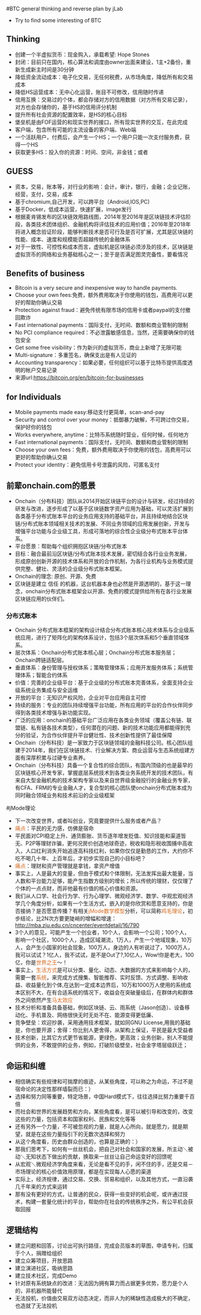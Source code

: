 #BTC general thinking and reverse plan by jLab
+ Try to find some interesting of BTC
## Thinking
+ 创建一个半虚拟货币：现金购入，承载希望: Hope Stones 
+ 封闭：目前只在国内，核心算法和调度由owner出面来建设，1主+2备份，重新生成新主时间是30分钟
+ 降低资金流动成本：电子化交易，无任何税费，从市场角度，降低所有和交易成本
+ 降低HS运营成本：无中心化运营，账目不可修改，信用随时传递
+ 信用互换：交易过的个体，都会存储对方的信用数据（对方所有交易记录），对方也会存储你的，基于HS的信用评分机制
+ 提升所有社会资源的配置效率，是HS的核心目标
+ 堡垒机是由FOF运营的和现实世界的接口，所有现实世界的交互，在此完成
+ 客户端，包含所有可能的主流设备的客户端、Web端
+ 一个活跃用户，付费后，会产生一个HS；一个用户只能一次支付服务费，获得一个HS
+ 获取更多HS：投入你的资源：时间、空间，非金钱；或者

## GUESS
+ 资本，交易，账本等，对行业的影响：会计，审计，银行，金融；企业记账，经营，支付，交易，成本
+ 基于chromium,自己开发，可以跨平台（Android,IOS,PC)
+ 基于Docker，低成本运营，快速扩展，image发行
+ 根据麦肯锡发布的区块链效用路线图，2014年至2016年是区块链技术评估阶段，各类技术团体组织、金融机构将评估技术的应用价值；2016年至2018年将进入概念验证阶段，能够判断技术是否可行及是否可扩展，尤其是区块链的性能、成本、速度和规模能否超越传统的金融体系
+ 对于一致性、可控性和成本而言，虚拟机是区块链必须涉及的技术，区块链是虚拟货币的网络和业务基础核心之一；至于是否满足图灵完备性，要看情况

## Benefits of business
+ Bitcoin is a very secure and inexpensive way to handle payments.
+ Choose your own fees:免费，额外费用取决于你使用的钱包，高费用可以更好的帮助你确认交易
+ Protection against fraud：避免传统有限市场的信用卡或者paypal的支付撤回欺诈
+ Fast international payments：国际支付，无时间、数额和商业管制的限制
+ No PCI compliance required：不必泄露敏感信息，当然，还需要确保你的钱包安全
+ Get some free visibility：作为新兴的虚拟货币，商业上新增了无限可能
+ Multi-signature：多重签名，确保支出是有人见证的
+ Accounting transparency：如果必要，任何组织可以基于比特币提供高度透明的帐户交易记录
+ 来源url:https://bitcoin.org/en/bitcoin-for-businesses

## for Individuals
+ Mobile payments made easy:移动支付更简单，scan-and-pay
+ Security and control over your money：抵御暴力破解，不可跨过你交易，保护好你的钱包
+ Works everywhere, anytime：比特币系统随时营业，任何时候，任何地方
+ Fast international payments：国际支付，无时间、数额和商业管制的限制
+ Choose your own fees：免费，额外费用取决于你使用的钱包，高费用可以更好的帮助你确认交易
+ Protect your identity：避免信用卡号泄露的风险，可匿名支付

## 前辈onchain.com的愿景
+ Onchain（分布科技）团队从2014开始区块链平台的设计与研发，经过持续的研发与改进，逐步形成了以基于区块链数字资产应用为基础，可以灵活扩展到各类基于分布式账本平台的业务应用支持的基础平台，并且持续地结合区块链/分布式账本领域相关技术的发展、不同业务领域的应用发展创新，开发与增强平台功能与企业级工具，形成可落地的综合性企业级分布式账本平台体系。
+ 平台愿景：帮助每个组织拥抱区块链/分布式账本
+ 目标：融合最前沿区块链/分布式账本技术发展，密切结合各行业业务发展，形成原创创新开源的技术体系和开放的合作机制，为各行业机构与业务模式提供完整、健壮、灵活的企业级分布式账本框架。
+ Onchain的理念: 原创、开源、免费
+ 区块链是建立 信任 的机器，这台机器本身也必然是开源透明的，基于这一理念，onchain分布式账本框架会以开源、免费的模式提供给所有在各行业发展区块链应用的伙伴们。

### 分布式账本
+ Onchain 分布式账本框架的架构设计结合分布式账本核心技术体系与企业级系统应用，进行了矩阵化的架构体系设计，包括3个层次体系和5个垂直领域体系。
+ 层次体系：Onchain分布式账本核心层；Onchain分布式账本服务层；Onchain跨链适配层。
+ 垂直体系：身份管理与授权体系；策略管理体系；应用开发服务体系；系统管理体系；智能合约体系
+ 价值：完善的企业级平台：基于企业级的分布式账本完善体系，全面支持企业级系统业务集成与安全运维
+ 开放的平台：无知识产权风险，企业对平台应用自主可控
+ 持续的服务：专业的团队持续增强平台功能，所有应用的平台的合作伙伴同步得到各类技术增强与新功能实现。
+ 广泛的应用：onchain的基础平台广泛应用在各类业务领域（覆盖公有链、联盟链、私有链各技术类型），任何潜在的问题、新的技术功能应用都能得到充分的验证，为合作伙伴提升平台健壮性、技术创新性提供了最佳保障
+ Onchain（分布科技）是一家致力于区块链领域的金融科技公司。核心团队组建于2014年，我们在区块链技术、行业解决方案、商业运营与生态系统组建方面有深厚积累与过硬专业素养。
+ Onchain（分布科技）具备一个复合性的综合团队，有国内顶级的也是最早的区块链核心开发专家，掌握底层系统技术到各类业务系统开发的技术团队，有来自大型金融机构的技术架构专家以及来自世界级金融投行的金融业务专家，有CFA、FRM的专业金融人才，复合型的核心团队使onchain分布式账本成为同时融合领域业务和技术前沿的企业级框架

#jMode理论
+ 下一次改变世界，或者叫创业，究竟要提供什么服务或者产品？
+ <font color='Chocolate' >痛点</font>：平民的无力感，仿佛是宿命
+ 平民面对CPI稳定上升、通货膨胀、货币逐年增发贬值、知识技能和渠道皆无、P2P等理财诈骗，更何况房价创造地球奇迹，税收和隐形税收围捕中高收入，人口红利消失开始追逐高科技红利，如果你仅仅是勤恳的工作，大约你不吃不喝几十年、上百年后，才初步实现自己的小目标吧？
+ <font color='Chocolate' >痛点</font>：理财和资产管理就是拿钱，拿资产增值
+ 事实上，人是最大的变量，但由于模式和个体限制，无法发挥出最大能量，当人数和平台能力足够，能产生指数方级别的增长；所以传统的理财，仅仅理了个体的一点点财，而非他最有价值的核心价值和资源。
+ 我们从人口学、社会行为学、行为心理学、微观经济学、数学、中观宏观经济学几个角度分析，如果有一个生活方式，嵌入的是你欣赏和愿意支持的，你是否接纳？是否愿意传播？有相关<font color='Chocolate' >jMode数学模型</font>分析，可以简称<font color='Chocolate' >鸡毛理论</font>，初步结论，比2N次方要更陡峭的增幅和增速：http://mba.zju.edu.cn/cncenter/eventdetail/16/790
+ 3个人的意见，可能产生一个创业者，10个人，会影响一个公司；100个人，影响一个社区，1000个人，造成区域潮流，1万人，产生一个地域现象，10万人，会产生小国家的社会现象，100万人，身边的人有听说过了，1000万人，我可以试试？1亿人，我不试试，是不是Out了?,10亿人，Wow!你是老大，100亿，你是<font color='Chocolate' >世界之王</font>～！
+ 事实上，<font color='Chocolate' >生活方式</font>是可以分类、量化、动态、大数据的方式来影响每个人的，需要一套<font color='Chocolate' >系统</font>，来完成方式搜集、智能推荐、实时反馈、方式调整、影响收益、收益量化到个体,在达到一定成本边界后，10万和1000万人使用的系统成本区别不大，在有合适系统的情况下，收益会在突破量级后，在群体内和群体外之间依然产生<font color='Chocolate' >马太效应</font>
+ 技术分析和准备具备基础，例如区块链、云、雨系统（Jason创造）、设备移动化、手机普及、网络很快无时无处不在、能源变得更低廉、
+ 竞争壁垒：欢迎抄袭，采用通用技术框架，就如同GNU License,用我的基础是，你也要开源；舍得：你比别人更舍得，从架构上保证，平民是最大受益者
+ 技术创新，比其它方式更节省能源，更绿色，更高效；业务创新，别人不能提供的业务，不敢提供的业务，例如，打破阶级壁垒，社会金字塔层级跃迁；


## 命运和纠缠
+ 相信确实有些规律和可揣摩的痕迹，从某些角度，可以称之为命运，不过不是宿命论的决定性那样墙裂而已：）
+ 选择和努力同等重要，特定场景，中国Hard模式下，往往选择比努力重要千百倍
+ 而社会和世界的发展趋势和方向，某些角度看，是可以被引导和改变的，改变这些的力量，包括资本和国家权利、民族和文化等等
+ 还有另外一个力量，不可被忽视的力量，就是人心所向，就是愿力，就是期望，就是在这些力量指引下的无数次选择和努力
+ 从这个角度看，历史由群众创造的，也算是正确的：）
+ 那我们思考下，如何有一丝丝机会，把自己对社会和国家的发展，所主动＼被动＼无知状态下做出的贡献，换取来一丝丝让自己命运变好的回馈呢
+ 从宏观＼微观经济学角度来看，无论是看不见的手，闲不住的手，还是交易－市场理论的核心价值效用原理，都是在实现每人心愿的渠道
+ 实际上，经济规律，通过交易、交换、贸易和组织，以及其他方式，一直沿袭几千年来的方式来运转
+ 那有没有更好的方式，让普通的民众，获得一些变好的机会呢，或许通过技术，构建一套量化统计的平台，帮助你在社会的传统秩序之外，有公平机会获取回报

## 逻辑结构
+ 建立问题和回答，讨论出可执行路径，完成会员版本的草图，申请专利，归属于个人，捐赠给组织
+ 建立众筹项目，开放思路
+ 建立演进社区，吸纳思路
+ 建立技术社区，完成Demo
+ 针对原有系统缺点的改进：无法因为拥有算力而占据更多优势，愿力是个人的，非机器所能替代
+ 无法投机，价值由交易双方动态决定，而非人为的稀缺性造成极大的不确定，也造就了无法投机
